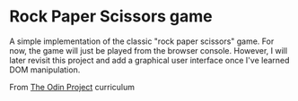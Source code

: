 # Rock Paper Scissors game
A simple implementation of the classic "rock paper scissors" game. For now, the game will just be played from the browser console. However, I will later revisit this project and add a graphical user interface once I've learned DOM manipulation.

From [The Odin Project](https://www.theodinproject.com/courses/foundations/lessons/rock-paper-scissors) curriculum

